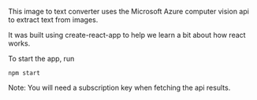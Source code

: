 This image to text converter uses the Microsoft Azure computer vision api to extract text from images. 

It was built using create-react-app to help we learn a bit about how react works. 

To start the app, run 

``` npm start ```

Note: You will need a subscription key when fetching the api results. 